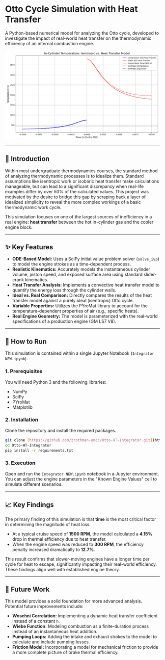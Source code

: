 # Otto Cycle Simulation with Heat Transfer

A Python-based numerical model for analyzing the Otto cycle, developed to investigate the impact of real-world heat transfer on the thermodynamic efficiency of an internal combustion engine.

![Tvs.t Diagram](Figure_1.png)

---

## 📝 Introduction

Within most undergraduate thermodynamics courses, the standard method of analyzing thermodynamic processes is to idealize them. Standard assumptions like isentropic work or isobaric heat transfer make calculations manageable, but can lead to a significant discrepancy when real-life examples differ by over 50% of the calculated values. This project was motivated by the desire to bridge this gap by scraping back a layer of idealized simplicity to reveal the more complex workings of a basic thermodynamic work cycle.

This simulation focuses on one of the largest sources of inefficiency in a real engine: **heat transfer** between the hot in-cylinder gas and the cooler engine block.

---

## ✨ Key Features

* **ODE-Based Model:** Uses a SciPy initial value problem solver (`solve_ivp`) to model the engine strokes as a time-dependent process.
* **Realistic Kinematics:** Accurately models the instantaneous cylinder volume, piston speed, and exposed surface area using standard slider-crank kinematics.
* **Heat Transfer Analysis:** Implements a convective heat transfer model to quantify the energy loss through the cylinder walls.
* **Ideal vs. Real Comparison:** Directly compares the results of the heat transfer model against a purely ideal (isentropic) Otto cycle.
* **Variable Properties:** Utilizes the PYroMat library to account for the temperature-dependent properties of air (e.g., specific heats).
* **Real Engine Geometry:** The model is parameterized with the real-world specifications of a production engine (GM LS7 V8).

---

## 🚀 How to Run

This simulation is contained within a single Jupyter Notebook (`Integrator NEW.ipynb`).

### 1. Prerequisites

You will need Python 3 and the following libraries:
* NumPy
* SciPy
* PYroMat
* Matplotlib

### 2. Installation

Clone the repository and install the required packages.

```bash
git clone [https://github.com/zrothman-uncc/Otto-HT-Integrator.git](https://github.com/zrothman-uncc/Otto-HT-Integrator.git)
cd Otto-HT-Integrator
pip install -r requirements.txt
```

### 3\. Execution

Open and run the `Integrator NEW.ipynb` notebook in a Jupyter environment. You can adjust the engine parameters in the "Known Engine Values" cell to simulate different scenarios.

-----

## 📈 Key Findings

The primary finding of this simulation is that **time** is the most critical factor in determining the magnitude of heat loss.

  * At a typical cruise speed of **1500 RPM**, the model calculated a **4.15%** drop in thermal efficiency due to heat transfer.
  * When the engine speed was reduced to **300 RPM**, the efficiency penalty increased dramatically to **12.7%**.

This result confirms that slower-moving engines have a longer time per cycle for heat to escape, significantly impacting their real-world efficiency. These findings align well with established engine theory.

-----

## 🔧 Future Work

This model provides a solid foundation for more advanced analysis. Potential future improvements include:

  * **Woschni Correlation:** Implementing a dynamic heat transfer coefficient instead of a constant `h`.
  * **Wiebe Function:** Modeling combustion as a finite-duration process instead of an instantaneous heat addition.
  * **Pumping Loops:** Adding the intake and exhaust strokes to the model to calculate and include pumping losses.
  * **Friction Model:** Incorporating a model for mechanical friction to provide a more complete picture of brake thermal efficiency.
